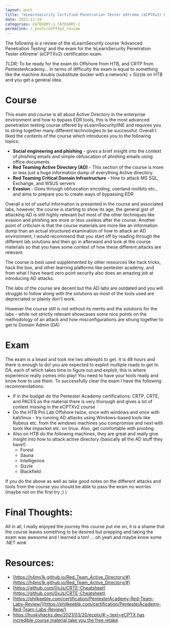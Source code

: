 ```yaml
---
layout: post
title: "eLearnSecurity Certified Penetration Tester eXtreme (eCPTXv2) Review"
date: 2022-11-19
categories: CATEGORY-1 CATEGORY-2
permalink: /_posts/eCPTXv2_review
---
```


The following is a review of the eLearnSecurity course ‘Advanced Penetration Testing’ and the exam for the ‘eLearnSecurity Penetration Tester eXtreme’ (eCPTXv2) certification exam.

*TLDR;* To be ready for the exam do Offshore from HTB, and CRTP from PentesterAcademy… in terms of difficulty the exam is equal to something like the machine Anubis (substitute docker with a network) + Sizzle on HTB and you get a general idea.

# Course

This exam and course is all about Active Directory in the enterprise environment and how to bypass EDR tools, this is the most advanced penetration testing course offered by eLearnSecurity/INE and requires you to string together many different technologies to be successful. Overall I liked the contents of the course which introduces you to the following topics:

- **Social engineering and phishing** - gives a brief insight into the context of phishing emails and simple obfuscation of phishing emails using office documents.
- **Red Teaming Active Directory (AD)** - This section of the course is more or less just a huge information dump of everything Active directory.
- **Red Teaming Critical Domain Infrastructure** - How to attack MS SQL, Exchange, and WSUS servers
- **Evasion** - Goes through obfuscation encoding, userland rootkits etc., and aims to prepare you to create ways of bypassing EDR

Overall a lot of useful information is presented in the course and associated labs, however, the course is starting to show its age, the general gist of attacking AD is still highly relevant but most of the other techniques like evasion and phishing are more or less useless after the course. Another point of criticism is that the course materials are more like an information dump than an actual structured examination of how to attack an AD environment, I would recommend that you start off by reading through the different lab solutions and then go in afterward and look at the course materials so that you have some context of how these different attacks are relevant.

The course is best used supplemented by other resources like hack tricks, hack the box, and other learning platforms like pentester academy, and from what I have heard zero point security also does an amazing job at introducing AD attacks.

The labs of the course are decent but the AD labs are outdated and you will struggle to follow along with the solutions as most of the tools used are depreciated or plainly don't work.

However the course still is not without its merits and the solutions for the labs - while not strictly relevant showcases some nice points on the methodology of an attack and how misconfigurations are strung together to get to Domain Admin (DA)

# Exam

The exam is a beast and took me two attempts to get. It is 48 hours and there is enough to do! you are expected to exploit multiple roads to get to DA, each of which takes time to figure out and exploit, this is where experience really comes into play! You need to have your tools ready and know how to use them. To successfully clear the exam I have the following recommendations:

- If in the budget do the Pentester Academy certifications: CRTP, CRTE, and PACES as the material there is very thorough and gives a lot of context missing in the eCPTXv2 course
- Do the HTB Pro Lab Offshore twice, once with windows and once with kali/linux - try running AD attacks using Windows-based tools like Rubeus etc. from the windows machines you compromise and next with tools like impacket etc. on linux. Also, get comfortable with pivoting.
- Also on HTB do the following machines, they are great and really give insight into how to attack active directory (basically all the AD stuff they have!)
    - Forest
    - Sauna
    - Intelligence
    - Sizzle
    - Blackfield

If you do the above as well as take good notes on the different attacks and tools from the course you should be able to pass the exam no worries (maybe not on the first try ;) )

# Final Thoughts:

All in all, I really enjoyed the journey this course put me on, it is a shame that the course leaves something to be desired but prepping and taking the exam was awesome and I learned a ton! … oh yeah and maybe know some .NET *wink*

# Resources:
- [https://h4ms1k.github.io/Red_Team_Active_Directory/#](https://h4ms1k.github.io/Red_Team_Active_Directory/#)
- [https://github.com/0xJs/CRTE-Cheatsheet](https://github.com/0xJs/CRTE-Cheatsheet)
- [https://philkeeble.com/certification/PentesterAcademy-Red-Team-Labs-Review/](https://philkeeble.com/certification/PentesterAcademy-Red-Team-Labs-Review/)
- [https://huskyhacks.dev/2021/03/20/ecptx/#:~:text=eCPTX has incredible course material,take you the free retake](https://huskyhacks.dev/2021/03/20/ecptx/#:~:text=eCPTX%20has%20incredible%20course%20material,take%20you%20the%20free%20retake).
